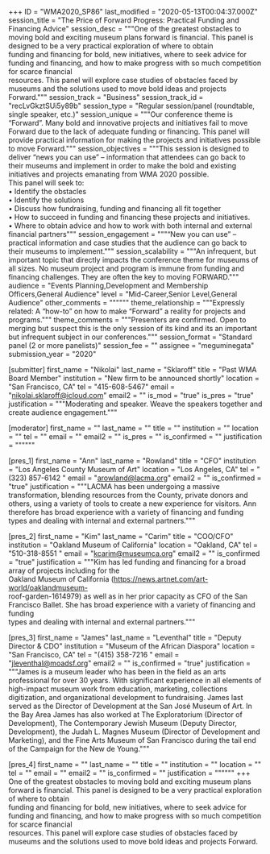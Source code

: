 +++
ID = "WMA2020_SP86"
last_modified = "2020-05-13T00:04:37.000Z"
session_title = "The Price of Forward Progress:  Practical Funding and Financing Advice"
session_desc = """One of the greatest obstacles to moving bold and exciting museum plans forward is financial. This panel is designed to be a very practical exploration of where to obtain<br>funding and financing for bold, new initiatives, where to seek advice for funding and financing, and how to make progress with so much competition for scarce financial<br>resources. This panel will explore case studies of obstacles faced by museums and the solutions used to move bold ideas and projects Forward."""
session_track = "Business"
session_track_id = "recLvGkztSUi5y89b"
session_type = "Regular session/panel (roundtable, single speaker, etc.)"
session_unique = """Our conference theme is “Forward”. Many bold and innovative projects and initiatives fail to move Forward due to the lack of adequate funding or financing. This panel will provide practical information for making the projects and initiatives possible to move Forward."""
session_objectives = """This session is designed to deliver “news you can use” – information that attendees can go back to their museums and implement in order to make the bold and existing initiatives and projects emanating from WMA 2020 possible.<br>This panel will seek to:<br>• Identify the obstacles<br>• Identify the solutions<br>• Discuss how fundraising, funding and financing all fit together<br>• How to succeed in funding and financing these projects and initiatives.<br>• Where to obtain advice and how to work with both internal and external financial partners"""
session_engagement = """“New you can use” – practical information and case studies that the audience can go back to their museums to implement."""
session_scalability = """An infrequent, but important topic that directly impacts the conference theme for museums of all sizes.  No museum project and program is immune from funding and financing challenges.  They are often the key to moving FORWARD."""
audience = "Events Planning,Development and Membership Officers,General Audience"
level = "Mid-Career,Senior Level,General Audience"
other_comments = """"""
theme_relationship = """Expressly related:   A “how-to” on how to make “Forward” a reality for projects and programs."""
theme_comments = """Presenters are confirmed.   Open to merging but suspect this is the only session of its kind and its an important but infrequent subject in our conferences."""
session_format = "Standard panel (2 or more panelists)"
session_fee = ""
assignee = "meguminegata"
submission_year = "2020"

[submitter]
first_name = "Nikolai"
last_name = "Sklaroff"
title = "Past WMA Board Member"
institution = "New firm to be announced shortly"
location = "San Francisco, CA"
tel = "415-608-5467"
email = "nikolai.sklaroff@icloud.com"
email2 = ""
is_mod = "true"
is_pres = "true"
justification = """Moderating and speaker.   Weave the speakers together and create audience engagement."""

[moderator]
first_name = ""
last_name = ""
title = ""
institution = ""
location = ""
tel = ""
email = ""
email2 = ""
is_pres = ""
is_confirmed = ""
justification = """"""

[pres_1]
first_name = "Ann"
last_name = "Rowland"
title = "CFO"
institution = "Los Angeles County Museum of Art"
location = "Los Angeles, CA"
tel = "(323) 857-6142 "
email = "arowland@lacma.org"
email2 = ""
is_confirmed = "true"
justification = """LACMA has been undergoing a massive transformation, blending resources from the County, private donors and others, using a variety of tools to create a new experience for visitors. Ann therefore has broad experience with a variety of financing and funding types and dealing with internal and external partners."""

[pres_2]
first_name = "Kim"
last_name = "Carim"
title = "COO/CFO"
institution = "Oakland Museum of California"
location = "Oakland, CA"
tel = "510-318-8551 "
email = "kcarim@museumca.org"
email2 = ""
is_confirmed = "true"
justification = """Kim has led funding and financing for a broad array of projects including for the<br>Oakland Museum of California (https://news.artnet.com/art-world/oaklandmuseum-<br>roof-garden-1614979) as well as in her prior capacity as CFO of the San<br>Francisco Ballet. She has broad experience with a variety of financing and funding<br>types and dealing with internal and external partners."""

[pres_3]
first_name = "James"
last_name = "Leventhal"
title = "Deputy Director & CDO"
institution = "Museum of the African Diaspora"
location = "San Francisco, CA"
tel = "(415) 358-7216 "
email = "jleventhal@moadsf.org"
email2 = ""
is_confirmed = "true"
justification = """James is a museum leader who has been in the field as an arts professional for over 30 years. With significant experience in all elements of high-impact museum work from education, marketing, collections digitization, and organizational development to fundraising. James last served as the Director of Development at the San José Museum of Art. In the Bay Area James has also worked at The Exploratorium (Director of Development), The Contemporary Jewish Museum (Deputy Director, Development), the Judah L. Magnes Museum (Director of Development and Marketing), and the Fine Arts Museum of San Francisco during the tail end of the Campaign for the New de Young."""

[pres_4]
first_name = ""
last_name = ""
title = ""
institution = ""
location = ""
tel = ""
email = ""
email2 = ""
is_confirmed = ""
justification = """"""
+++
One of the greatest obstacles to moving bold and exciting museum plans forward is financial. This panel is designed to be a very practical exploration of where to obtain<br>funding and financing for bold, new initiatives, where to seek advice for funding and financing, and how to make progress with so much competition for scarce financial<br>resources. This panel will explore case studies of obstacles faced by museums and the solutions used to move bold ideas and projects Forward.